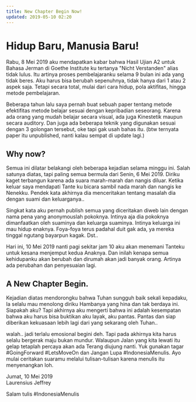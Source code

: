 ```yaml
---
title: New Chapter Begin Now!
updated: 2019-05-10 02:20
---
```


# Hidup Baru, Manusia Baru!

Rabu, 8 Mei 2019 aku mendapatkan kabar bahwa Hasil Ujian A2 untuk Bahasa Jerman di Goethe Institute ku tertanya "Nicht Verstanden" alias tidak lulus. Itu artinya proses pembelajaranku selama 9 bulan ini ada yang tidak beres. Aku harus bisa berubah sepenuhnya, tidak hanya dari 1 atau 2 aspek saja. Tetapi secara total, mulai dari cara hidup, pola aktifitas, hingga metode pembelajaran.

Beberapa tahun lalu saya pernah buat sebuah paper tentang metode efektifitas metode belajar sesuai dengan kepribadian seseorang. Karena ada orang yang mudah belajar secara visual, ada juga Kinestetik maupun secara auditory. Dan juga ada beberapa teknik yang digunakan sesuai dengan 3 golongan tersebut, oke tapi gak usah bahas itu. (btw ternyata paper itu unpublished, nanti kalau sempat di update lagi.)

## Why now?

Semua ini dilatar belakangi oleh beberapa kejadian selama minggu ini. Salah satunya diatas, tapi paling semua bermula dari Senin, 6 Mei 2019. Diriku kaget terbangun karena ada suara marah-marah dan nangis diluar. Ketika keluar saya mendapati Tante ku bicara sambil nada marah dan nangis ke Nenekku. Pendek kata akhirnya dia menceritakan tentang masalah dia dengan suami dan keluarganya..

Singkat kata aku pernah publish semua yang diceritakan diweb lain dengan nama pena yang anonymouslah pokoknya. Intinya aja dia pokoknya dimanfaatkan oleh suaminya dan keluarga suaminya. Intinya keluarga ini mau hidup enaknya. Foya-foya terus padahal duit gak ada, ya mereka tinggal ngutang bayarpun kagak. Dst..

Hari ini, 10 Mei 2019 nanti pagi sekitar jam 10 aku akan menemani Tanteku untuk kesana menjemput kedua Anaknya. Dan inilah kenapa semua kehidupanku akan berubah dan dirumah akan jadi banyak orang. Artinya ada perubahan dan penyesuaian lagi.

## A New Chapter Begin.

Kejadian diatas mendorongku bahwa Tuhan sungguh baik sekali kepadaku, Ia selalu mau menolong diriku Hambanya yang hina dan tak berdaya ini. Siapakah aku? Tapi akhirnya aku mengerti bahwa ini adalah kesempatan bahwa aku harus bisa buktikan aku layak, aku pantas. Pantas dan siap diberikan kekuasaan lebih lagi dari yang sekarang oleh Tuhan..

walah.. jadi terlalu emosional begini deh. Tapi pada akhirnya kita harus selalu bergerak maju bukan mundur. Walaupun Jalan yang kita lewati itu gelap tetaplah percaya akan ada Terang diujung nanti. Yuk gunakan tagar #GoingForward #LetsMoveOn dan Jangan Lupa #IndonesiaMenulis. Ayo mulai ceritakan suaramu melalui tulisan-tulisan karena menulis itu menyenangkan loh.

Jumat, 10 Mei 2019 <br>
Laurensius Jeffrey

Salam tulis #IndonesiaMenulis